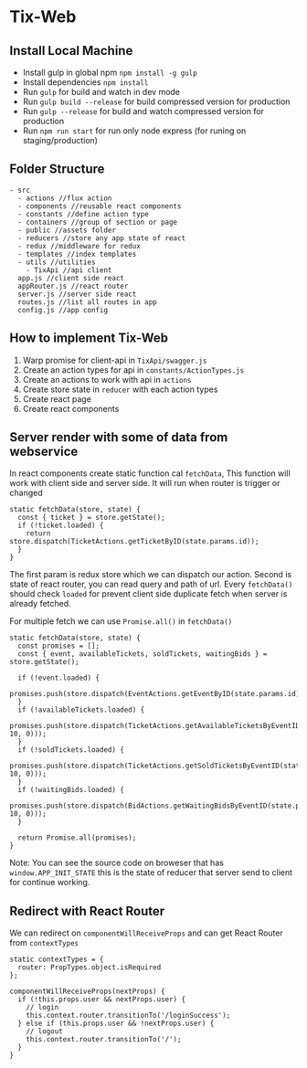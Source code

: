 Tix-Web
==================

## Install Local Machine
- Install gulp in global npm `npm install -g gulp`
- Install dependencies `npm install`
- Run `gulp` for build and watch in dev mode
- Run `gulp build --release` for build compressed version for production
- Run `gulp --release` for build and watch compressed version for production
- Run `npm run start` for run only node express (for runing on staging/production)

## Folder Structure
```
- src
  - actions //flux action
  - components //reusable react components
  - constants //define action type
  - containers //group of section or page
  - public //assets folder
  - reducers //store any app state of react
  - redux //middleware for redux
  - templates //index templates
  - utils //utilities
    - TixApi //api client
  app.js //client side react
  appRouter.js //react router
  server.js //server side react
  routes.js //list all routes in app
  config.js //app config
```

## How to implement Tix-Web

1. Warp promise for client-api in `TixApi/swagger.js`
2. Create an action types for api in `constants/ActionTypes.js`
3. Create an actions to work with api in `actions`
4. Create store state in `reducer` with each action types
5. Create react page
6. Create react components

## Server render with some of data from webservice
In react components create static function cal `fetchData`, This function will work with client side and server side.
It will run when router is trigger or changed

```
static fetchData(store, state) {
  const { ticket } = store.getState();
  if (!ticket.loaded) {
    return store.dispatch(TicketActions.getTicketByID(state.params.id));
  }
}
```
The first param is redux store which we can dispatch our action. Second is state of react router, you can read query and path of url.
Every `fetchData()` should check `loaded` for prevent client side duplicate fetch when server is already fetched.

For multiple fetch we can use `Promise.all()` in `fetchData()`

```
static fetchData(store, state) {
  const promises = [];
  const { event, availableTickets, soldTickets, waitingBids } = store.getState();

  if (!event.loaded) {
    promises.push(store.dispatch(EventActions.getEventByID(state.params.id)));
  }
  if (!availableTickets.loaded) {
    promises.push(store.dispatch(TicketActions.getAvailableTicketsByEventID(state.params.id, 10, 0)));
  }
  if (!soldTickets.loaded) {
    promises.push(store.dispatch(TicketActions.getSoldTicketsByEventID(state.params.id, 10, 0)));
  }
  if (!waitingBids.loaded) {
    promises.push(store.dispatch(BidActions.getWaitingBidsByEventID(state.params.id, 10, 0)));
  }

  return Promise.all(promises);
}
```

Note: You can see the source code on broweser that has `window.APP_INIT_STATE` this is the state of reducer that server send to client for continue working.

## Redirect with React Router

We can redirect on `componentWillReceiveProps` and can get React Router from `contextTypes`

```
static contextTypes = {
  router: PropTypes.object.isRequired
};

componentWillReceiveProps(nextProps) {
  if (!this.props.user && nextProps.user) {
    // login
    this.context.router.transitionTo('/loginSuccess');
  } else if (this.props.user && !nextProps.user) {
    // logout
    this.context.router.transitionTo('/');
  }
}
```
